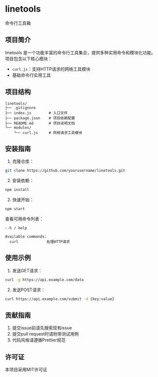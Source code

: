 # linetools
命令行工具箱

## 项目简介
linetools 是一个功能丰富的命令行工具集合，提供多种实用命令和模块化功能。项目包含以下核心模块：
- `curl.js`：支持HTTP请求的网络工具模块
- 基础命令行实用工具

## 项目结构
```
linetools/
├── .gitignore
├── index.js        # 入口文件
├── package.json    # 项目依赖配置
├── README.md       # 项目说明文档
└── modules/
    └── curl.js     # 网络请求工具模块
```

## 安装指南
1. 克隆仓库：
```bash
git clone https://github.com/yourusername/linetools.git
```
2. 安装依赖：
```bash
npm install
```

2. 快速开始：
```bash
npm start
```

查看可用命令列表：
```
--h / help

Available commands:
  curl             处理HTTP请求
```

## 使用示例
1. 发送GET请求：
```bash
curl -g https://api.example.com/data
```

2. 发送POST请求：
```bash
curl https://api.example.com/submit -d {key:value}
```

## 贡献指南
1. 提交issue前请先搜索现有issue
2. 提交pull request时请附带测试用例
3. 代码风格请遵循Prettier规范

## 许可证
本项目采用MIT许可证
